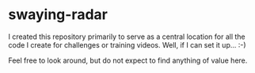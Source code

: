 # swaying-radar
I created this repository primarily to serve as a central location for all the code I create for challenges or training videos. Well, if I can set it up... :-)

Feel free to look around, but do not expect to find anything of value here. 
